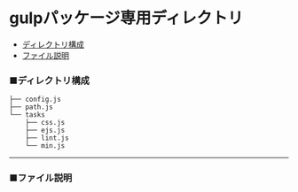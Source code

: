# gulpパッケージ専用ディレクトリ
* [ディレクトリ構成](#dir)
* [ファイル説明](#file)

<a id="dir"></a>
### ■ディレクトリ構成
```
├── config.js
├── path.js
└── tasks
    ├── css.js
    ├── ejs.js
    ├── lint.js
    └── min.js
```
---

<a id="file"></a>
### ■ファイル説明
